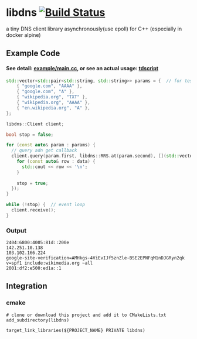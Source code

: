 # libdns [![Build Status](https://app.travis-ci.com/lccxz/libdns.svg?branch=main)](https://app.travis-ci.com/lccxz/libdns)
a tiny DNS client library asynchronously(use epoll) for C++ (especially in docker alpine)

## Example Code
#### See detail: [example/main.cc](https://github.com/lccxz/libdns/blob/main/example/main.cc), or see an actual usage: [tdscript](https://github.com/lccxz/tdscript)
```C++
std::vector<std::pair<std::string, std::string>> params = {  // for test
    { "google.com", "AAAA" },
    { "google.com", "A" },
    { "wikipedia.org", "TXT" },
    { "wikipedia.org", "AAAA" },
    { "en.wikipedia.org", "A" },
};

libdns::Client client;

bool stop = false;

for (const auto& param : params) {
  // query adn get callback
  client.query(param.first, libdns::RRS.at(param.second), [](std::vector<std::string> data) {
    for (const auto& row : data) {
      std::cout << row << '\n';
    }
    
    stop = true;
  });
}

while (!stop) {  // event loop
  client.receive();
}
```

### Output
```
2404:6800:4005:81d::200e
142.251.10.138
103.102.166.224
google-site-verification=AMHkgs-4ViEvIJf5znZle-BSE2EPNFqM1nDJGRyn2qk
v=spf1 include:wikimedia.org ~all
2001:df2:e500:ed1a::1
```


## Integration
### cmake
```
# clone or download this project and add it to CMakeLists.txt
add_subdirectory(libdns)

target_link_libraries(${PROJECT_NAME} PRIVATE libdns)
```

